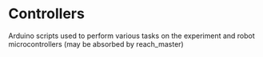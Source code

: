 # Controllers
Arduino scripts used to perform various tasks on the experiment and robot microcontrollers (may be absorbed by reach_master)

